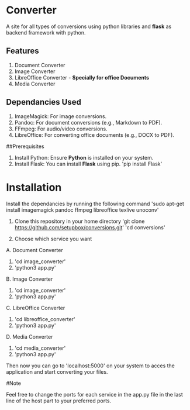 # Converter

A site for all types of conversions using python libraries and **flask** as backend framework with python.

## Features

1. Document Converter
2. Image Converter
3. LibreOffice Converter - **Specially for office Documents**
4. Media Converter

## Dependancies Used

1. ImageMagick: For image conversions.
2. Pandoc: For document conversions (e.g., Markdown to PDF).
3. FFmpeg: For audio/video conversions.
4. LibreOffice: For converting office documents (e.g., DOCX to PDF).

##Prerequisites

1. Install Python: Ensure **Python** is installed on your system.
2. Install Flask: You can install **Flask** using pip.
   'pip install Flask'
    
# Installation

Install the dependancies by running the following command
'sudo apt-get install imagemagick pandoc ffmpeg libreoffice texlive unoconv'

1. Clone this repository in your home directory
   'git clone https://github.com/setupbox/conversions.git'
   'cd conversions'

2. Choose which service you want

A. Document Converter

1. 'cd image_converter'
2. 'python3 app.py'

B. Image Converter

1. 'cd image_converter'
2. 'python3 app.py'

C. LibreOffice Converter

1. 'cd libreoffice_converter'
2. 'python3 app.py'

D. Media Converter

1. 'cd media_converter'
2. 'python3 app.py'

Then now you can go to 'localhost:5000' on your system to acces the application and start converting your files.

#Note

Feel free to change the ports for each service in the app.py file in the last line of the host part to your preferred ports.

